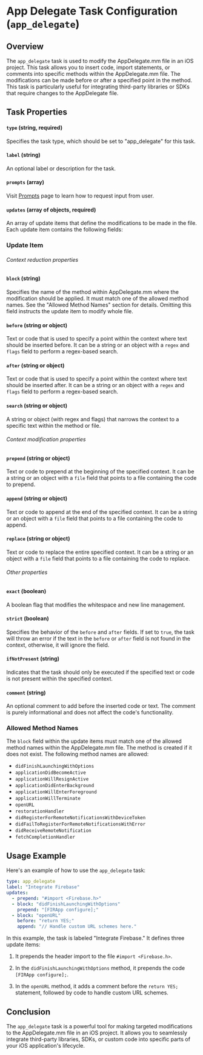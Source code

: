 App Delegate Task Configuration (`app_delegate`)
================================================

Overview
--------

The `app_delegate` task is used to modify the AppDelegate.mm file in an iOS project. This task allows you to insert code, import statements, or comments into specific methods within the AppDelegate.mm file. The modifications can be made before or after a specified point in the method. This task is particularly useful for integrating third-party libraries or SDKs that require changes to the AppDelegate file.

Task Properties
---------------

#### `type` (string, required)
Specifies the task type, which should be set to "app_delegate" for this task.

#### `label` (string)
An optional label or description for the task.

#### `prompts` (array)
Visit [Prompts](PROMPTS.md) page to learn how to request input from user.

#### `updates` (array of objects, required)
An array of update items that define the modifications to be made in the file. Each update item contains the following fields:

### Update Item

###### Context reduction properties

#### `block` (string)
Specifies the name of the method within AppDelegate.mm where the modification should be applied. It must match one of the allowed method names. See the "Allowed Method Names" section for details. Omitting this field instructs the update item to modify whole file.

#### `before` (string or object)
Text or code that is used to specify a point within the context where text should be inserted before. It can be a string or an object with a `regex` and `flags` field to perform a regex-based search.

#### `after` (string or object)
Text or code that is used to specify a point within the context where text should be inserted after. It can be a string or an object with a `regex` and `flags` field to perform a regex-based search.

#### `search` (string or object)
A string or object (with regex and flags) that narrows the context to a specific text within the method or file.

###### Context modification properties

#### `prepend` (string or object)
Text or code to prepend at the beginning of the specified context. It can be a string or an object with a `file` field that points to a file containing the code to prepend.

#### `append` (string or object)
Text or code to append at the end of the specified context. It can be a string or an object with a `file` field that points to a file containing the code to append.

#### `replace` (string or object)
Text or code to replace the entire specified context. It can be a string or an object with a `file` field that points to a file containing the code to replace.

######  Other properties

#### `exact` (boolean)
A boolean flag that modifies the whitespace and new line management.

#### `strict` (boolean)
Specifies the behavior of the `before` and `after` fields. If set to `true`, the task will throw an error if the text in the `before` or `after` field is not found in the context, otherwise, it will ignore the field.

#### `ifNotPresent` (string)
Indicates that the task should only be executed if the specified text or code is not present within the specified context.

#### `comment` (string)
An optional comment to add before the inserted code or text. The comment is purely informational and does not affect the code's functionality.

### Allowed Method Names

The `block` field within the update items must match one of the allowed method names within the AppDelegate.mm file. The method is created if it does not exist. The following method names are allowed:

-   `didFinishLaunchingWithOptions`
-   `applicationDidBecomeActive`
-   `applicationWillResignActive`
-   `applicationDidEnterBackground`
-   `applicationWillEnterForeground`
-   `applicationWillTerminate`
-   `openURL`
-   `restorationHandler`
-   `didRegisterForRemoteNotificationsWithDeviceToken`
-   `didFailToRegisterForRemoteNotificationsWithError`
-   `didReceiveRemoteNotification`
-   `fetchCompletionHandler`

Usage Example
-------------

Here's an example of how to use the `app_delegate` task:

```yaml
type: app_delegate
label: "Integrate Firebase"
updates:
  - prepend: "#import <Firebase.h>"
  - block: "didFinishLaunchingWithOptions"
    prepend: "[FIRApp configure];"
  - block: "openURL"
    before: "return YES;"
    append: "// Handle custom URL schemes here."
```

In this example, the task is labeled "Integrate Firebase." It defines three update items:

1.  It prepends the header import to the file `#import <Firebase.h>`.
 
2.  In the `didFinishLaunchingWithOptions` method, it prepends the code `[FIRApp configure];`.

3.  In the `openURL` method, it adds a comment before the `return YES;` statement, followed by code to handle custom URL schemes.

Conclusion
----------

The `app_delegate` task is a powerful tool for making targeted modifications to the AppDelegate.mm file in an iOS project. It allows you to seamlessly integrate third-party libraries, SDKs, or custom code into specific parts of your iOS application's lifecycle.

